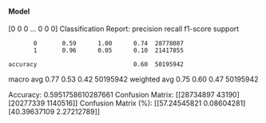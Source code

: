 #### Model
[0 0 0 ... 0 0 0]
Classification Report:
              precision    recall  f1-score   support

           0       0.59      1.00      0.74  28778087
           1       0.96      0.05      0.10  21417855

    accuracy                           0.60  50195942
   macro avg       0.77      0.53      0.42  50195942
weighted avg       0.75      0.60      0.47  50195942

Accuracy: 0.5951758610287661
Confusion Matrix:
[[28734897    43190]
 [20277339  1140516]]
Confusion Matrix (%):
[[57.24545821  0.08604281]
 [40.39637109  2.27212789]]
